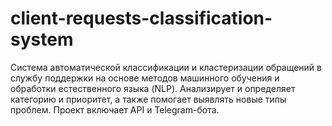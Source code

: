# client-requests-classification-system
Система автоматической классификации и кластеризации обращений в службу поддержки на основе методов машинного обучения и обработки естественного языка (NLP). Анализирует и определяет категорию и приоритет, а также помогает выявлять новые типы проблем. Проект включает API и Telegram-бота.
